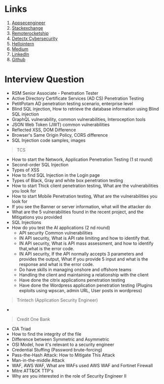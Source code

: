 # Links 
1. [Appsecengineer](https://www.appsecengineer.com/blog/application-security-engineer-interview-questions)
2. [Stackexchange](https://security.stackexchange.com/questions/92622/appsec-interview-questions)
3. [Remoterocketship](https://www.remoterocketship.com/advice/guide/security-engineer/application-security-engineer-interview-questions-and-answers)
4. [Detectx Cybersecurity](https://www.detectx.com.au/cyber-security-interview-qa/)
5. [Hellointern](https://www.hellointern.in/blog/application-security-architect-interview-questions-and-answers-84427)
6. [Medium](https://medium.com/@kaushikepari4/top-60-interview-preparation-question-for-application-security-2024-004c9e818c86)
7. [LinkedIn](https://www.linkedin.com/pulse/top-20-web-application-security-interview-questions-answers-crawsec/)
8. [Github](https://github.com/jassics/security-interview-questions/blob/main/application-security-interview-questions.md)


# Interview Question
- RSM Senior Associate - Penetration Tester
- Active Directory Certificate Services (AD CS) Penetration Testing
- PetitPotam AD penetration testing scenario, enterprise level
- Blind SQL injection, How to retrieve the database information using Blind SQL injection
- GraphQL vulnerability, common vulnerabilities, Interoception tools
- JSON Web Token (JWT) common vulnerabilities
- Reflected XSS, DOM Difference
- Browser's Same Origin Policy, CORS difference
- SQL Injection code samples, images

> TCS
- How to start the Network, Application Penetration Testing (1 st round)
- Second-order SQL Injection
- Types of XSS
- How to find SQL Injection in the Login page
- Types of Black, Gray and white box penetration testing
- How to start Thick client penetration testing, What are the vulnerabilities you look for
- How to start Mobile Penetration testing, What are the vulnerabilities you look for
- If you see the Banner or server information, what will the attacker do
- What are the 5 vulnerabilities found in the recent project, and the Mitigations you provided
- SQL Injections
- How do you test the AI applications (2 nd round)
    - API security Common vulnerabilities
    - IN API security, What is API rate limiting and how to identify that.
    - IN API security, What is API mass assessment, and how to identify that,what is the error code.
    - IN API security, If the API normally accepts 3 parameters and provides the output, What if you provide 5 input and what is the response and what is the error code.
    - Do have skills in managing onshore and offshore teams
    - Handling the client and maintaining a relationship with the client
    - Have done the citrix applications penetration testing
    - Have done the Wordpress application penetration testing (Plugins exploits using wpscan, admin URL, User posts in wordpress)

> Trintech (Application Security Engineer)
- 




 
> Credit One Bank
- CIA Triad
- How to find the integrity of the file
- Difference between Symmetric and Asymmetric
- OSI Model, how it's relevant to a security engineer
- Credential Stuffing (Password brute-forcing)
- Pass-the-Hash Attack: How to Mitigate This Attack
- Man-in-the-middle Attack
- WAF, AWS WAF, What are WAFs used AWS WAF and Fortinet Firewall
- Mitre ATT&CK TTP's 
- Why are you interested in the role of Security Engineer II
